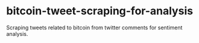 # bitcoin-tweet-scraping-for-analysis
Scraping tweets related to bitcoin from twitter comments for sentiment analysis.
